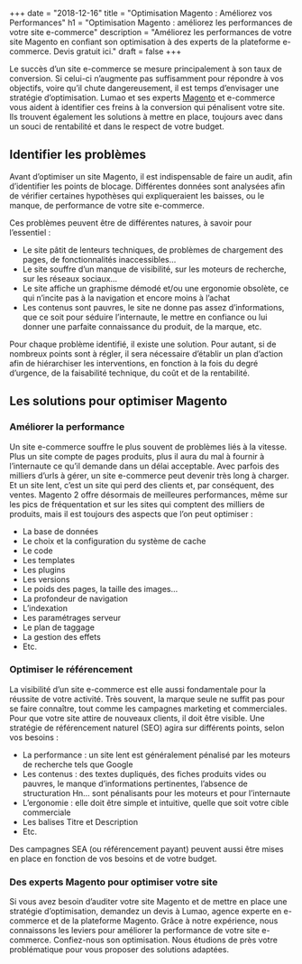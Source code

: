 +++
date = "2018-12-16"
title = "Optimisation Magento : Améliorez vos Performances"
h1 = "Optimisation Magento : améliorez les performances de votre site e-commerce"
description = "Améliorez les performances de votre site Magento en confiant son optimisation à des experts de la plateforme e-commerce. Devis gratuit ici."
draft = false
+++

Le succès d’un site e-commerce se mesure principalement à son taux de conversion. Si celui-ci
n’augmente pas suffisamment pour répondre à vos objectifs, voire qu’il chute dangereusement, il est
temps d’envisager une stratégie d’optimisation. Lumao et ses experts [Magento](/ecommerce/cms/magento/) et e-commerce vous
aident à identifier ces freins à la conversion qui pénalisent votre site. Ils trouvent également les
solutions à mettre en place, toujours avec dans un souci de rentabilité et dans le respect de votre
budget.

## Identifier les problèmes

Avant d’optimiser un site Magento, il est indispensable de faire un audit, afin d’identifier les points
de blocage. Différentes données sont analysées afin de vérifier certaines hypothèses qui
expliqueraient les baisses, ou le manque, de performance de votre site e-commerce.

Ces problèmes peuvent être de différentes natures, à savoir pour l’essentiel :

- Le site pâtit de lenteurs techniques, de problèmes de chargement des pages, de
fonctionnalités inaccessibles…
- Le site souffre d’un manque de visibilité, sur les moteurs de recherche, sur les réseaux
sociaux…
- Le site affiche un graphisme démodé et/ou une ergonomie obsolète, ce qui n’incite pas à la
navigation et encore moins à l’achat
- Les contenus sont pauvres, le site ne donne pas assez d’informations, que ce soit pour
séduire l’internaute, le mettre en confiance ou lui donner une parfaite connaissance du
produit, de la marque, etc.

Pour chaque problème identifié, il existe une solution. Pour autant, si de nombreux points sont à
régler, il sera nécessaire d’établir un plan d’action afin de hiérarchiser les interventions, en fonction à
la fois du degré d’urgence, de la faisabilité technique, du coût et de la rentabilité.

## Les solutions pour optimiser Magento

### Améliorer la performance

Un site e-commerce souffre le plus souvent de problèmes liés à la vitesse. Plus un site compte de
pages produits, plus il aura du mal à fournir à l’internaute ce qu’il demande dans un délai acceptable.
Avec parfois des milliers d’urls à gérer, un site e-commerce peut devenir très long à charger. Et un
site lent, c’est un site qui perd des clients et, par conséquent, des ventes. Magento 2 offre désormais
de meilleures performances, même sur les pics de fréquentation et sur les sites qui comptent des
milliers de produits, mais il est toujours des aspects que l’on peut optimiser :

- La base de données
- Le choix et la configuration du système de cache
- Le code
- Les templates
- Les plugins
- Les versions
- Le poids des pages, la taille des images…
- La profondeur de navigation
- L’indexation
- Les paramétrages serveur
- Le plan de taggage
- La gestion des effets
- Etc.

### Optimiser le référencement

La visibilité d’un site e-commerce est elle aussi fondamentale pour la réussite de votre activité. Très
souvent, la marque seule ne suffit pas pour se faire connaître, tout comme les campagnes marketing
et commerciales. Pour que votre site attire de nouveaux clients, il doit être visible. Une stratégie de
référencement naturel (SEO) agira sur différents points, selon vos besoins :
- La performance : un site lent est généralement pénalisé par les moteurs de recherche tels
que Google
- Les contenus : des textes dupliqués, des fiches produits vides ou pauvres, le manque
d’informations pertinentes, l’absence de structuration Hn… sont pénalisants pour les
moteurs et pour l’internaute
- L’ergonomie : elle doit être simple et intuitive, quelle que soit votre cible commerciale
- Les balises Titre et Description
- Etc.

Des campagnes SEA (ou référencement payant) peuvent aussi être mises en place en fonction de vos
besoins et de votre budget.

### Des experts Magento pour optimiser votre site

Si vous avez besoin d’auditer votre site Magento et de mettre en place une stratégie d’optimisation,
demandez un devis à Lumao, agence experte en e-commerce et de la plateforme Magento. Grâce à
notre expérience, nous connaissons les leviers pour améliorer la performance de votre site e-
commerce. Confiez-nous son optimisation. Nous étudions de près votre problématique pour vous
proposer des solutions adaptées.